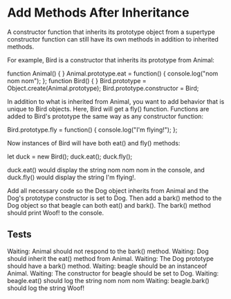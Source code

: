 # Add Methods After Inheritance

A constructor function that inherits its prototype object from a supertype constructor function can still have its own methods in addition to inherited methods.

For example, Bird is a constructor that inherits its prototype from Animal:

function Animal() { }
Animal.prototype.eat = function() {
console.log("nom nom nom");
};
function Bird() { }
Bird.prototype = Object.create(Animal.prototype);
Bird.prototype.constructor = Bird;

In addition to what is inherited from Animal, you want to add behavior that is unique to Bird objects. Here, Bird will get a fly() function. Functions are added to Bird's prototype the same way as any constructor function:

Bird.prototype.fly = function() {
console.log("I'm flying!");
};

Now instances of Bird will have both eat() and fly() methods:

let duck = new Bird();
duck.eat();
duck.fly();

duck.eat() would display the string nom nom nom in the console, and duck.fly() would display the string I'm flying!.

Add all necessary code so the Dog object inherits from Animal and the Dog's prototype constructor is set to Dog. Then add a bark() method to the Dog object so that beagle can both eat() and bark(). The bark() method should print Woof! to the console.

## Tests

Waiting: Animal should not respond to the bark() method.
Waiting: Dog should inherit the eat() method from Animal.
Waiting: The Dog prototype should have a bark() method.
Waiting: beagle should be an instanceof Animal.
Waiting: The constructor for beagle should be set to Dog.
Waiting: beagle.eat() should log the string nom nom nom
Waiting: beagle.bark() should log the string Woof!
